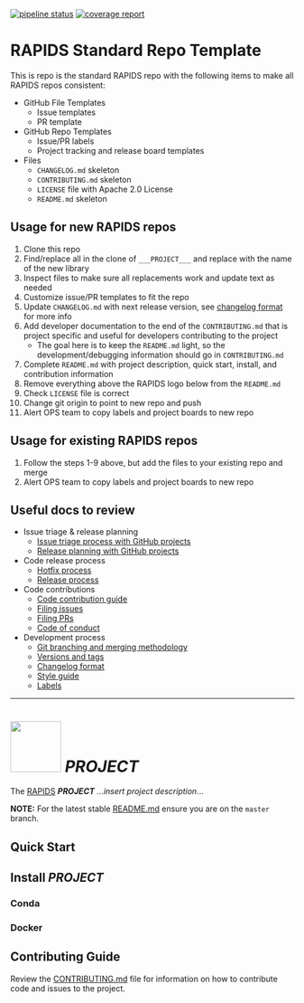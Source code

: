 
[![pipeline status](https://gitlab-master.nvidia.com/rapidsdl/dl-pipe/badges/master/pipeline.svg)](https://gitlab-master.nvidia.com/rapidsdl/dl-pipe/commits/master) 
[![coverage report](https://gitlab-master.nvidia.com/rapidsdl/dl-pipe/badges/master/coverage.svg)](https://gitlab-master.nvidia.com/rapidsdl/dl-pipe/commits/master)


# RAPIDS Standard Repo Template

This is repo is the standard RAPIDS repo with the following items to make all RAPIDS repos consistent:

- GitHub File Templates
  - Issue templates
  - PR template
- GitHub Repo Templates
  - Issue/PR labels
  - Project tracking and release board templates
- Files
  - `CHANGELOG.md` skeleton
  - `CONTRIBUTING.md` skeleton
  - `LICENSE` file with Apache 2.0 License
  - `README.md` skeleton


## Usage for new RAPIDS repos

1. Clone this repo
2. Find/replace all in the clone of `___PROJECT___` and replace with the name of the new library
3. Inspect files to make sure all replacements work and update text as needed
4. Customize issue/PR templates to fit the repo
5. Update `CHANGELOG.md` with next release version, see [changelog format](https://rapidsai.github.io/devdocs/docs/resources/changelog/) for more info
6. Add developer documentation to the end of the `CONTRIBUTING.md` that is project specific and useful for developers contributing to the project
    - The goal here is to keep the `README.md` light, so the development/debugging information should go in `CONTRIBUTING.md`
7. Complete `README.md` with project description, quick start, install, and contribution information
8. Remove everything above the RAPIDS logo below from the `README.md`
9. Check `LICENSE` file is correct
10. Change git origin to point to new repo and push
11. Alert OPS team to copy labels and project boards to new repo

## Usage for existing RAPIDS repos

1. Follow the steps 1-9 above, but add the files to your existing repo and merge
2. Alert OPS team to copy labels and project boards to new repo

## Useful docs to review

- Issue triage & release planning
  - [Issue triage process with GitHub projects](https://rapidsai.github.io/devdocs/docs/releases/triage/)
  - [Release planning with GitHub projects](https://rapidsai.github.io/devdocs/docs/releases/planning/)
- Code release process
  - [Hotfix process](https://rapidsai.github.io/devdocs/docs/releases/hotfix/)
  - [Release process](https://rapidsai.github.io/devdocs/docs/releases/process/)
- Code contributions
  - [Code contribution guide](https://rapidsai.github.io/devdocs/docs/contributing/code/)
  - [Filing issues](https://rapidsai.github.io/devdocs/docs/contributing/issues/)
  - [Filing PRs](https://rapidsai.github.io/devdocs/docs/contributing/prs/)
  - [Code of conduct](https://rapidsai.github.io/devdocs/docs/resources/conduct/)
- Development process
  - [Git branching and merging methodology](https://rapidsai.github.io/devdocs/docs/resources/git/)
  - [Versions and tags](https://rapidsai.github.io/devdocs/docs/resources/versions/)
  - [Changelog format](https://rapidsai.github.io/devdocs/docs/resources/changelog/)
  - [Style guide](https://rapidsai.github.io/devdocs/docs/resources/style/)
  - [Labels](https://rapidsai.github.io/devdocs/docs/maintainers/labels/)

---

# <div align="left"><img src="https://rapids.ai/assets/images/rapids_logo.png" width="90px"/>&nbsp;___PROJECT___</div>

The [RAPIDS](https://rapids.ai) ___PROJECT___ ..._insert project description_...

**NOTE:** For the latest stable [README.md](https://github.com/rapidsai/___PROJECT___/blob/master/README.md) ensure you are on the `master` branch.

## Quick Start

## Install ___PROJECT___

### Conda

### Docker

## Contributing Guide

Review the [CONTRIBUTING.md](https://github.com/rapidsai/___PROJECT___/blob/master/CONTRIBUTING.md) file for information on how to contribute code and issues to the project.
